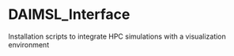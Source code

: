 # DAIMSL_Interface
Installation scripts to integrate HPC simulations with a visualization environment

